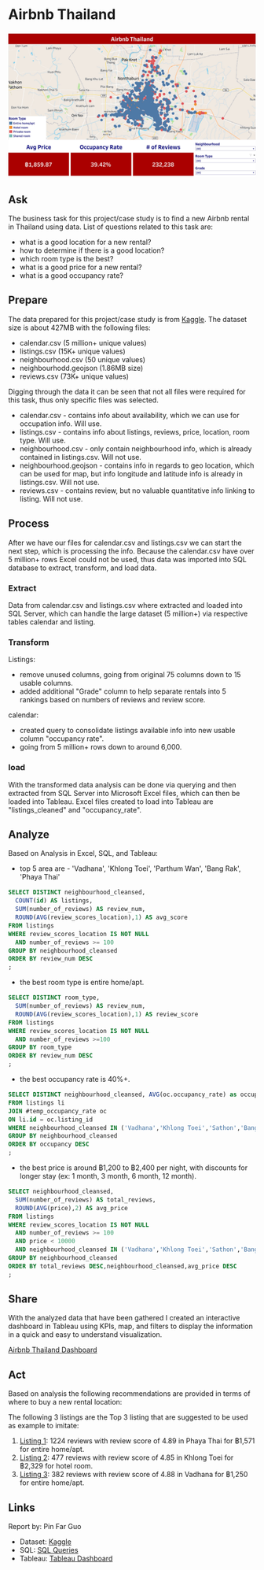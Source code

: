 # Airbnb Thailand
![CoverPage](https://github.com/PinfarGuo/AirbnbThailand/blob/main/AirbnbThailand_CoverPage.jpg)

## Ask
The business task for this project/case study is to find a new Airbnb rental in Thailand using data.
List of questions related to this task are:

 - what is a good location for a new rental?
 - how to determine if there is a good location?
 - which room type is the best?
 - what is a good price for a new rental?
 - what is a good occupancy rate?

## Prepare
The data prepared for this project/case study is from [Kaggle](https://www.kaggle.com/datasets/zhenhaosng/airbnb-in-thailand). The dataset size is about 427MB with the following files:

 - calendar.csv (5 million+ unique values)
 - listings.csv (15K+ unique values)
 - neighbourhood.csv (50 unique values)
 - neighbourhodd.geojson (1.86MB size)
 - reviews.csv (73K+ unique values)

Digging through the data it can be seen that not all files were required for this task, thus only specific files was selected.

 - calendar.csv - contains info about availability, which we can use for occupation info. Will use.
 - listings.csv - contains info about listings, reviews, price, location, room type. Will use.
 - neighbourhood.csv - only contain neighbourhood info, which is already contained in listings.csv. Will not use.
 - neighbourhood.geojson - contains info in regards to geo location, which can be used for map, but info longitude and latitude info is already in listings.csv. Will not use.
 - reviews.csv - contains review, but no valuable quantitative info linking to listing. Will not use.

## Process
After we have our files for calendar.csv and listings.csv we can start the next step, which is processing the info.
Because the calendar.csv have over 5 million+ rows Excel could not be used, thus data was imported into SQL database to extract, transform, and load data.

### Extract
Data from calendar.csv and listings.csv where extracted and loaded into SQL Server, which can handle the large dataset (5 million+) via respective tables calendar and listing.

### Transform
Listings:
 - remove unused columns, going from original 75 columns down to 15 usable columns.
 - added additional "Grade" column to help separate rentals into 5 rankings based on numbers of reviews and review score.

calendar:
- created query to consolidate listings available info into new usable column "occupancy rate". 
- going from 5 million+ rows down to around 6,000. 
 
### load
With the transformed data analysis can be done via querying and then extracted from SQL Server into Microsoft Excel files, which can then be loaded into Tableau.
Excel files created to load into Tableau are "listings_cleaned" and "occupancy_rate".

## Analyze
Based on Analysis in Excel, SQL, and Tableau:
- top 5 area are - 'Vadhana', 'Khlong Toei', 'Parthum Wan', 'Bang Rak', 'Phaya Thai'
```sql
SELECT DISTINCT neighbourhood_cleansed, 
  COUNT(id) AS listings, 
  SUM(number_of_reviews) AS review_num, 
  ROUND(AVG(review_scores_location),1) AS avg_score
FROM listings
WHERE review_scores_location IS NOT NULL  
  AND number_of_reviews >= 100
GROUP BY neighbourhood_cleansed
ORDER BY review_num DESC
;
```
- the best room type is entire home/apt.
```sql
SELECT DISTINCT room_type, 
  SUM(number_of_reviews) AS review_num, 
  ROUND(AVG(review_scores_location),1) AS review_score
FROM listings
WHERE review_scores_location IS NOT NULL 
  AND number_of_reviews >=100
GROUP BY room_type
ORDER BY review_num DESC
;
```
- the best occupancy rate is 40%+.
```sql
SELECT DISTINCT neighbourhood_cleansed, AVG(oc.occupancy_rate) as occupancy
FROM listings li
JOIN #temp_occupancy_rate oc
ON li.id = oc.listing_id
WHERE neighbourhood_cleansed IN ('Vadhana','Khlong Toei','Sathon','Bang Rak','Phaya Thai','Huai Khwang','Ratchathewi','Parthum Wan','Khlong San','Chatu Chak')
GROUP BY neighbourhood_cleansed
ORDER BY occupancy DESC
;
```
- the best price is around ฿1,200 to ฿2,400 per night, with discounts for longer stay (ex: 1 month, 3 month, 6 month, 12 month).
```sql
SELECT neighbourhood_cleansed, 
  SUM(number_of_reviews) AS total_reviews, 
  ROUND(AVG(price),2) AS avg_price
FROM listings
WHERE review_scores_location IS NOT NULL  
  AND number_of_reviews >= 100
  AND price < 10000
  AND neighbourhood_cleansed IN ('Vadhana','Khlong Toei','Sathon','Bang Rak','Phaya Thai','Huai Khwang','Ratchathewi','Parthum Wan','Khlong San','Chatu Chak')
GROUP BY neighbourhood_cleansed
ORDER BY total_reviews DESC,neighbourhood_cleansed,avg_price DESC
;
```

## Share
With the analyzed data that have been gathered I created an interactive dashboard in Tableau using KPIs, map, and filters to display the information in a quick and easy to understand visualization.

[Airbnb Thailand Dashboard](https://public.tableau.com/app/profile/pinfar.guo/viz/AirbnbThailand_16827895828170/Dashboard1?publish=yes)

## Act
Based on analysis the following recommendations are provided in terms of where to buy a new rental location:

The following 3 listings are the Top 3 listing that are suggested to be used as example to imitate:
 1. [Listing 1](https://www.airbnb.com/rooms/20869092): 1224 reviews with review score of 4.89 in Phaya Thai for ฿1,571 for entire home/apt.
 2. [Listing 2](https://www.airbnb.com/rooms/6013487): 477 reviews with review score of 4.85 in Khlong Toei for ฿2,329 for hotel room.
 3. [Listing 3](https://www.airbnb.com/rooms/7537579): 382 reviews with review score of 4.88 in Vadhana for ฿1,250 for entire home/apt.
 
 ## Links
 Report by: Pin Far Guo
 - Dataset: [Kaggle](https://www.kaggle.com/datasets/zhenhaosng/airbnb-in-thailand)
 - SQL: [SQL Queries](https://github.com/PinfarGuo/AirbnbThailand/blob/main/AirbnbThailand.sql)
 - Tableau: [Tableau Dashboard](https://public.tableau.com/app/profile/pinfar.guo/viz/AirbnbThailand_16827895828170/Dashboard1?publish=yes)
